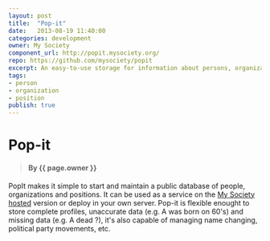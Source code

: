 ```yaml
---
layout: post
title:  "Pop-it"
date:   2013-08-19 11:40:00
categories: development
owner: My Society
component_url: http://popit.mysociety.org/
repo: https://github.com/mysociety/popit
excerpt: An easy-to-use storage for information about persons, organizations and positions.
tags:
- person
- organization
- position
publish: true
---
```


# Pop-it
>#### By {{ page.owner }}


PopIt makes it simple to start and maintain a public database of people, organizations and positions.
It can be used as a service on the [My Society hosted][popitweb] version or deploy in your own server.
Pop-it is flexible enought to store complete profiles, unaccurate data (e.g. A was born on 60's) and missing data (e.g. A dead ?), it's also capable of managing name changing, political party movements, etc.

[popitweb]: http://popit.mysociety.org/